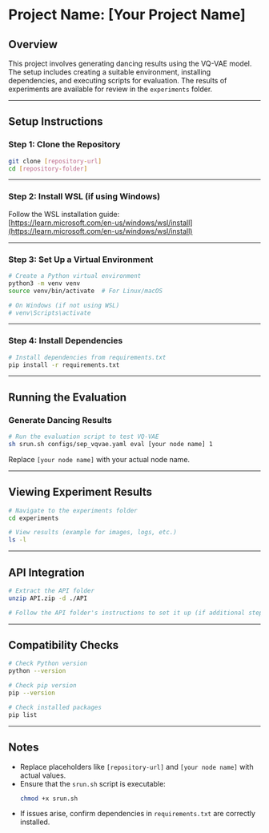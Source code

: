 
# Project Name: [Your Project Name]

## Overview
This project involves generating dancing results using the VQ-VAE model. The setup includes creating a suitable environment, installing dependencies, and executing scripts for evaluation. The results of experiments are available for review in the `experiments` folder.

---

## Setup Instructions

### Step 1: Clone the Repository
```bash
git clone [repository-url]
cd [repository-folder]
```

---

### Step 2: Install WSL (if using Windows)
Follow the WSL installation guide:  
[https://learn.microsoft.com/en-us/windows/wsl/install](https://learn.microsoft.com/en-us/windows/wsl/install)

---

### Step 3: Set Up a Virtual Environment
```bash
# Create a Python virtual environment
python3 -m venv venv
source venv/bin/activate  # For Linux/macOS

# On Windows (if not using WSL)
# venv\Scripts\activate
```

---

### Step 4: Install Dependencies
```bash
# Install dependencies from requirements.txt
pip install -r requirements.txt
```

---

## Running the Evaluation

### Generate Dancing Results
```bash
# Run the evaluation script to test VQ-VAE
sh srun.sh configs/sep_vqvae.yaml eval [your node name] 1
```

Replace `[your node name]` with your actual node name.

---

## Viewing Experiment Results
```bash
# Navigate to the experiments folder
cd experiments

# View results (example for images, logs, etc.)
ls -l
```

---

## API Integration
```bash
# Extract the API folder
unzip API.zip -d ./API

# Follow the API folder's instructions to set it up (if additional steps are provided).
```

---

## Compatibility Checks
```bash
# Check Python version
python --version

# Check pip version
pip --version

# Check installed packages
pip list
```

---

## Notes
- Replace placeholders like `[repository-url]` and `[your node name]` with actual values.
- Ensure that the `srun.sh` script is executable:
  ```bash
  chmod +x srun.sh
  ```
- If issues arise, confirm dependencies in `requirements.txt` are correctly installed.
